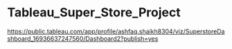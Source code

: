 # Tableau_Super_Store_Project
https://public.tableau.com/app/profile/ashfaq.shaikh8304/viz/SuperstoreDashboard_16936637247560/Dashboard2?publish=yes
